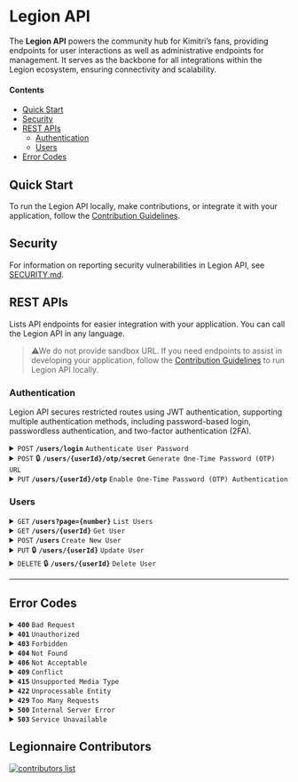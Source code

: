 # Legion API

The **Legion API** powers the community hub for Kimitri’s fans, providing endpoints for user interactions as well as administrative endpoints for management. It serves as the backbone for all integrations within the Legion ecosystem, ensuring connectivity and scalability.


#### Contents

- [Quick Start](#quick-start)
- [Security](#security)
- [REST APIs](#rest-apis)
    - [Authentication](#authentication)
    - [Users](#users)
- [Error Codes](#error-codes)

## Quick Start

To run the Legion API locally, make contributions, or integrate it with your application, follow the  [Contribution Guidelines](./CONTRIBUTING.md).

## Security

For information on reporting security vulnerabilities in Legion API, see
[SECURITY.md](./SECURITY.md).
  
## REST APIs

Lists API endpoints for easier integration with your application. You can call the Legion API in any language. 
>⚠We do not provide sandbox URL. If you need endpoints to assist in developing your application, follow the [Contribution Guidelines](./CONTRIBUTING.md) to run Legion API locally.

### Authentication

Legion API secures restricted routes using JWT authentication, supporting multiple authentication methods, including password-based login, passwordless authentication, and two-factor authentication (2FA).

<details>
 <summary><code>POST</code> <code><b>/users/login</b></code> <code>Authenticate User Password</code></summary>
 
#### Authenticate User Password
This endpoint authenticates a user by verifying their email or username along with the provided password. If the credentials match a registered user in the database, a JSON Web Token (JWT) is generated and returned to the client.

#### Request 

> #### Header Parameters 
> | name         |  required | description                                                                                          |
> |--------------|-----------|------------------------------------------------------------------------------------------------------|
> | Content-Type |  yes      | Required for operations with a request body. The value is application/. Where the 'format' is 'json'.|
> | X-CSRF-Token |  yes      | A CSRF token to protect against cross-site request forgery attacks. Must be included in the request.|

> #### Body Schema
> | name          |  type     | Required | description                         |
> |---------------|-----------|----------|-------------------------------------|
> | username      |  string   |**no**| 	The username of the user. Either `username` or `email` must be provided. |
> | email         |  string   |**no** | 	The email of the user. Either `username` or `email` must be provided.    |
> | password      |  string   |**yes** | 	The password for the user. |

#### Response 

> #### Sample Successful Response 
>
> Status Code: `200` <br>
> application/json
>```json
>{
>    "success": true,
>    "message": "User authenticated successfully!",
>    "data": {
>      "id": "01JEVAG858D9NP6A1NMTKXPRRA",
>      "name": "John Doe",
>      "username": "jhondoe123",
>      "email": "john.doe@example.com",
>      "token": {
>        "accessToken": "eyJhbGciOiJIUzI1NiIsInR...",
>        "refreshToken": "eyJhbGciOiJIUzI1NiIsInR5cCI6IkpXVCJ9...",
>        "expiresIn": "1737648644"
>        },
>    }
>}
>```


> #### Response Schema
> application/json
>| Key         | Type     | Description                                      |
>|-------------|----------|--------------------------------------------------|
>| success     | boolean  | Indicates whether the request was successful.    |
>| message     | string   | A message providing additional context.          |
>| data        | object   | Contains the authenticated user's details and tokens.            |
>| data.id       | string   | Unique identifier for the authenticated user (ULID format).  |
>| data.name     | string   | Name for the authenticated user.                             |
>| data.email    | string   | Email for the authenticated user.                            |
>| data.username    | string   | Username for the authenticated user.                           |
>| data.token    | object   |   Contains authentication tokens and their expiry.|
>| data.token.accessToken    | string   | 	The JWT access token.                            |
>| data.token.refreshToken    | string   | 	The JWT access refreshToken.                            |
>| data.token.expiresIn    | string   | 	The token expiration time (UNIX timestamp).                           |


</details>

<details>
 <summary><code>POST</code> 🔒 <code><b>/users/{userId}/otp/secret</b></code> <code>Generate One-Time Password (OTP) URL</code></summary>
 
#### Generate One-Time Password (OTP) URL
This endpoint generates a One-Time Password (OTP) authentication URL for a user. The client can use this URL to generate OTPs through an authenticator app (e.g., Google Authenticator, Microsoft Authenticator) linked to the user’s account.

#### Request 

> #### Header Parameters 
> | name         |  required | description                                                                                          |
> |--------------|-----------|------------------------------------------------------------------------------------------------------|
> | Content-Type |  yes      | Required for operations with a request body. The value is application/. Where the 'format' is 'json'.|
> | X-CSRF-Token |  yes      | A CSRF token to protect against cross-site request forgery attacks. Must be included in the request.|
> | Authorization |  yes      | A Bearer token in the format `Bearer <JWT>` for authenticating the request and ensuring access.|

#### Response 

> #### Sample Successful Response 
>
> Status Code: `200` <br>
> application/json
>```json
>{
>    "success": true,
>    "message": "Otp url generated successfully",
>    "data": {
>      "otpauthUrl": "otpauth://totp/jhondoe123?secret=LESZPGTBS5Y33CWCGYTP6CHTVETX5RRV&issuer=LegionKimitri&algorithm=SHA256&digits=6&period=30",
>    }
>}
>```


> #### Response Schema
> application/json
>| Key         | Type     | Description                                      |
>|-------------|----------|--------------------------------------------------|
>| success     | boolean  | Indicates whether the request was successful.    |
>| message     | string   | A message providing additional context.          |
>| data        | object   | Contains the generated OTP authentication URL.          |
>| data.otpauthUrl     | string   | The OTP URL that can be used in an authenticator app.          |


</details>

<details>
 <summary><code>PUT</code> <code><b>/users/{userId}/otp</b></code> <code>Enable One-Time Password (OTP) Authentication</code></summary>
 
#### Enable One-Time Password (OTP) Authentication
This endpoint enables One-Time Password (OTP) authentication for a user. The user must provide a valid OTP code generated by an authenticator app (e.g., Google Authenticator, Microsoft Authenticator) linked to their account.

#### Request 

> #### Header Parameters 
> | name         |  required | description                                                                                          |
> |--------------|-----------|------------------------------------------------------------------------------------------------------|
> | Content-Type |  yes      | Required for operations with a request body. The value is application/. Where the 'format' is 'json'.|
> | X-CSRF-Token |  yes      | A CSRF token to protect against cross-site request forgery attacks. Must be included in the request.|

> #### Body Schema
> | name          |  type     | Required | description                         |
> |---------------|-----------|----------|-------------------------------------|
> | token      |  string   |**yes** | 	The OTP code generated by the user’s authenticator app. |

#### Response 

> #### Sample Successful Response 
>
> Status Code: `200` <br>
> application/json
>```json
>{
>    "success": true,
>    "message": "User OTP enable successfully",
>}
>```


> #### Response Schema
> application/json
>| Key         | Type     | Description                                      |
>|-------------|----------|--------------------------------------------------|
>| success     | boolean  | Indicates whether the request was successful.    |
>| message     | string   | A message providing additional context.          |


</details>


### Users

<details>
 <summary><code>GET</code> <code><b>/users?page={number}</b></code> <code>List Users</code></summary>
 
#### List Users
Retrieves a paginated list of users, with 20 users per page, including detailed information for each. If the user is marked as deleted, the response return deleted status without exposing sensitive or unnecessary data.

#### Request 

> #### Header Parameters 
> | name         |  required | description                                                                                          |
> |--------------|-----------|------------------------------------------------------------------------------------------------------|
> | Content-Type |  yes      | Required for operations with a request body. The value is application/. Where the 'format' is 'json'.|
> | X-CSRF-Token |  yes      | A CSRF token to protect against cross-site request forgery attacks. Must be included in the request.|

> #### Query Parameters
> | Name | Type   | Required | Description                          |
> |------|--------|----------|--------------------------------------|
> | page   | string | **yes**  | The page number to retrieve.  |
> | includeDeleted   | string | **no**  | If set to `true`, includes data for soft-deleted users in the response. By default, only active users are retrieved.  |

#### Response 

> #### Sample Successful Response 
>
> Status Code: `200` <br>
> application/json
>```json
>{
>    "success": true,
>    "message": "Users list retrieved successfully!",
>    "data": {
>      "users": [
>           {
>               "id": "01JJ02AHX4NEFDRH5PT5KQX5MT",
>               "name": "Elaine Windler",
>               "username": "Jaylon.Stamm22",
>               "email": "Sherwood50@gmail.com",
>               "kats": 0,
>               "rank": null,
>               "isActive": true,
>               "createdAt": "2025-01-19T19:58:34.404Z"
>           },
>           {
>               "id": "01JJ0W0VM4F6DFDZWYD6P10E21",
>               "name": "Miss Luz Brakus",
>               "username": "Verlie.Dietrich66",
>               "email": "Howell.Graham61@hotmail.com",
>               "kats": 0,
>               "rank": null,
>               "isActive": true,
>               "createdAt": "2025-01-20T03:27:39.652Z"
>           },
>           ...
>       ],
>       "pagination": {
>           "totalPages": 1,
>           "totalItems": 3,
>           "isLastPage": true
>       }
>    }
>}
>```


> #### Response Schema
> application/json
>| Key         | Type     | Description                                      |
>|-------------|----------|--------------------------------------------------|
>| success     | boolean  | Indicates whether the request was successful.    |
>| message     | string   | A message providing additional context.          |
>| data        | object   | Contains the list of users and pagination details.            |
>| data.users[]                | array    | An array of user objects.                                                   |
>| data.users[].id             | string   | Unique identifier for the user (ULID format).                               |
>| data.users[].name           | string   | The user's full name.                                                       |
>| data.users[].username       | string   | The user's username.                                                       |
>| data.users[].email          | string   | The user's email address.                                                   |
>| data.users[].kats           | number   | Represents the amount of Legion community currency the user possesses.      |
>| data.users[].rank           | number   | The user's rank within the Legion community (null if unranked).             |
>| data.users[].isActive       | boolean  | Indicates whether the user is active.                                       |
>| data.users[].deletedAt      | string   | The date the user was deleted, or null if active.                           |
>| data.users[].restoredAt      | string   | The date the user was restored.                           |
>| data.users[].createdAt      | string   | Date when the user was created (ISO 8601 format).                           |
>| data.pagination           | object   | Pagination information for the result set.                                 |
>| data.pagination.totalPages| number   | Total number of pages available.                                            |
>| data.pagination.totalItems| number   | Total number of users available.                                           |
>| data.pagination.isLastPage| boolean  | Indicates whether the current page is the last one.                         |



</details>


<details>
 <summary><code>GET</code> <code><b>/users/{userId}</b></code> <code>Get User</code></summary>
 
#### Get User
Fetches detailed information about a specific user using the provided `id`. If the user is marked as deleted, the response return deleted status without exposing sensitive or unnecessary data.

#### Request 

> #### Header Parameters 
> | name         |  required | description                                                                                          |
> |--------------|-----------|------------------------------------------------------------------------------------------------------|
> | Content-Type |  yes      | Required for operations with a request body. The value is application/. Where the 'format' is 'json'.|
> | X-CSRF-Token |  yes      | A CSRF token to protect against cross-site request forgery attacks. Must be included in the request.|

> #### Path Parameters
> | Name | Type   | Required | Description                          |
> |------|--------|----------|--------------------------------------|
> | id   | string | **yes**  | The unique identifier of the user.  |


> #### Query Parameters
> | Name | Type   | Required | Description                          |
> |------|--------|----------|--------------------------------------|
> | includeDeleted   | string | **no**  | If set to `true`, includes data for soft-deleted users in the response. By default, only active users are retrieved.  |

#### Response 

> #### Sample Successful Response 
>
> Status Code: `200` <br>
> application/json
>```json
>{
>    "success": true,
>    "message": "User retrieved successfully!",
>    "data": {
>      "id": "01JEVAG858D9NP6A1NMTKXPRRA",
>      "name": "John Doe",
>      "username": "jhondoe123",
>      "email": "john.doe@example.com",
>      "kats": 0,
>      "rank": 0,
>      "isActive": true,
>      "deletedAt": null,
>      "createdAt": "2025-01-13T03:14:41.000Z"
>    }
>}
>```


> #### Response Schema
> application/json
>| Key         | Type     | Description                                      |
>|-------------|----------|--------------------------------------------------|
>| success     | boolean  | Indicates whether the request was successful.    |
>| message     | string   | A message providing additional context.          |
>| data        | object   | Contains user authentication details.            |
>| data.id       | string   | Unique identifier for the user (ulid format).  |
>| data.name     | string   | Name for the user.                             |
>| data.email    | string   | Email for the user.                            |
>| data.kats    | number   | Represents the amount of Legion community currency the user possesses.                            |
>| data.rank    | number   | Indicates the user's rank within the Legion community.                            |
>| data.isActive    | boolean   | Indicates if the user is currently active.                            |
>| data.deletedAt    | string   | Date of the user was deleted.                            |
>| data.createdAt    | string   | Date of the user was created (ISO 8601 format).    |


</details>

<details>
 <summary><code>POST</code> <code><b>/users</b></code> <code>Create New User</code></summary>
 
#### Create New User
Allows the creation of a new user in the Legion ecosystem.

#### Request 

> #### Header Parameters 
> | name         |  required | description                                                                                          |
> |--------------|-----------|------------------------------------------------------------------------------------------------------|
> | Content-Type |  yes      | Required for operations with a request body. The value is application/. Where the 'format' is 'json'.|
> | X-CSRF-Token |  yes      | A CSRF token to protect against cross-site request forgery attacks. Must be included in the request.|

> #### Body Schema
> | name          |  type     | Required | description                         |
> |---------------|-----------|----------|-------------------------------------|
> | name          |  string   |**yes**| 	The name for the new user. |
> | username      |  string   |**yes**| 	The username for the new user. |
> | isTotpEnable  |  string   |**yes** | 	If `true` the endpoint will return the otpauth URL used by Auth Apps (e.g., Google Authenticator) to register a new TOTP token.    |
> | password      |  string   |**no** | 	The password for the user. |
> | email         |  string   |**no** | 	The email for the user.    |

#### Response 

> #### Sample Successful Response 
>
> Status Code: `201` <br>
> application/json
>```json
>{
>    "success": true,
>    "message": "User created successfully!",
>    "data": {
>      "id": "01JEVAG858D9NP6A1NMTKXPRRA",
>      "name": "John Doe",
>      "username": "jhondoe123",
>      "email": "john.doe@example.com",
>      "isActive": true,
>      "otpauth": "otpauth://totp/johndoe123?secret=MH27X3S4ZFXEYEPYTARK4TMAZO5CC7LW&issuer=LegionKimitri&algorithm=SHA256&digits=6&period=30",
>      "createdAt": "2025-01-13T03:14:41.000Z"
>    }
>}
>```


> #### Response Schema
> application/json
>| Key         | Type     | Description                                      |
>|-------------|----------|--------------------------------------------------|
>| success     | boolean  | Indicates whether the request was successful.    |
>| message     | string   | A message providing additional context.          |
>| data        | object   | Contains user authentication details.            |
>| data.id       | string   | Unique identifier for the created user (ulid format).  |
>| data.name     | string   | Name for the created user.                             |
>| data.email    | string   | Email for the created user.                            |
>| data.isActive    | boolean   | Indicates if the user is currently active.                            |
>| data.otpauth    | string   | OTP authentication URL used to configure authentication apps (e.g., Google Authenticator).    |
>| data.createdAt    | string   | Date of the user was created (ISO 8601 format).    |


</details>

<details>
 <summary><code>PUT</code> 🔒 <code><b>/users/{userId}</b></code> <code>Update User</code></summary>
 
#### Update User
Allows updating user data but prevents updates if the `username` or `email` already exists in another user's account.

#### Request 

> #### Header Parameters 
> | name         |  required | description                                                                                          |
> |--------------|-----------|------------------------------------------------------------------------------------------------------|
> | Content-Type |  yes      | Required for operations with a request body. The value is application/. Where the 'format' is 'json'.|
> | X-CSRF-Token |  yes      | A CSRF token to protect against cross-site request forgery attacks. Must be included in the request.|
> | Authorization |  yes      | A Bearer token in the format `Bearer <JWT>` for authenticating the request and ensuring access.|

> #### Path Parameters
> | Name | Type   | Required | Description                          |
> |------|--------|----------|--------------------------------------|
> | id   | string | **yes**  | The unique identifier of the user.  |

> #### Body Schema
> | name          |  type     | Required | description                         |
> |---------------|-----------|----------|-------------------------------------|
> | name          |  string   |**yes**| 	The name for the user. |
> | username      |  string   |**yes**| 	The username for the user. |
> | email         |  string   |**no** | 	The email for the user.    |

#### Response 

> #### Sample Successful Response 
>
> Status Code: `200` <br>
> application/json
>```json
>{
>    "success": true,
>    "message": "User updated successfully!",
>    "data": {
>      "id": "01JEVAG858D9NP6A1NMTKXPRRA",
>      "name": "John Doe",
>      "username": "jhondoe123",
>      "email": "john.doe@example.com",
>      "isActive": true,
>      "createdAt": "2025-01-13T03:14:41.000Z"
>    }
>}
>```


> #### Response Schema
> application/json
>| Key         | Type     | Description                                      |
>|-------------|----------|--------------------------------------------------|
>| success     | boolean  | Indicates whether the request was successful.    |
>| message     | string   | A message providing additional context.          |
>| data        | object   | Contains user authentication details.            |
>| data.id       | string   | Unique identifier for the user (ulid format).  |
>| data.name     | string   | Name for the user.                             |
>| data.email    | string   | Email for the user.                            |
>| data.isActive    | boolean   | Indicates if the user is currently active.                            |
>| data.createdAt    | string   | Date of the user was created (ISO 8601 format).    |


</details>

<details>
 <summary><code>DELETE</code> 🔒 <code><b>/users/{userId}</b></code> <code>Delete User</code></summary>
 
#### Delete User
Allows soft deletion for users. When using this endpoint, users are marked as deleted without permanently removing their data from the database. This approach helps maintain data integrity and prevents potential issues with foreign key constraints.

#### Request 

> #### Header Parameters 
> | name         |  required | description                                                                                          |
> |--------------|-----------|------------------------------------------------------------------------------------------------------|
> | Content-Type |  yes      | Required for operations with a request body. The value is application/. Where the 'format' is 'json'.|
> | X-CSRF-Token |  yes      | A CSRF token to protect against cross-site request forgery attacks. Must be included in the request.|
> | Authorization |  yes      | A Bearer token in the format `Bearer <JWT>` for authenticating the request and ensuring access.|

> #### Path Parameters
> | Name | Type   | Required | Description                          |
> |------|--------|----------|--------------------------------------|
> | id   | string | **yes**  | The unique identifier of the user.  |

#### Response 

> #### Sample Successful Response 
>
> Status Code: `200` <br>
> application/json
>```json
>{
>    "success": true,
>    "message": "User deleted successfully!",
>    "data": {
>      "id": "01JEVAG858D9NP6A1NMTKXPRRA",
>      "name": "John Doe",
>      "username": "jhondoe123",
>      "email": "john.doe@example.com",
>      "kats": 0,
>      "rank": 0,
>      "isActive": true,
>      "deletedAt": "2025-01-14T03:14:41.000Z",
>      "createdAt": "2025-01-13T03:14:41.000Z"
>    }
>}
>```


> #### Response Schema
> application/json
>| Key         | Type     | Description                                      |
>|-------------|----------|--------------------------------------------------|
>| success     | boolean  | Indicates whether the request was successful.    |
>| message     | string   | A message providing additional context.          |
>| data        | object   | Contains user authentication details.            |
>| data.id       | string   | Unique identifier for the user (ulid format).  |
>| data.name     | string   | Name for the user.                             |
>| data.email    | string   | Email for the user.                            |
>| data.kats    | number   | Represents the amount of Legion community currency the user possesses.                            |
>| data.rank    | number   | Indicates the user's rank within the Legion community.                            |
>| data.isActive    | boolean   | Indicates if the user is currently active.                            |
>| data.deletedAt    | string   | Date of the user was deleted.                            |
>| data.createdAt    | string   | Date of the user was created (ISO 8601 format).    |


</details>


------------------------------------------------------------------------------------------

## Error Codes

<details>
 <summary><code><b>400</b></code> <code>Bad Request</code></summary>

#### Bad Request
The server could not understand the request. Indicates one of these conditions:

- The API cannot convert the payload data to the underlying data type.
- The data is not in the expected data format.
- A required field is not available.
- A simple data validation error occurred.

</details>

<details>
 <summary><code><b>401</b></code> <code>Unauthorized</code></summary>

#### Unauthorized
The request requires user authentication. This error may occur under the following conditions:

- The request did not include valid authentication credentials.
- The provided credentials are invalid or incorrect.
- The authentication token has expired or is missing.
- The user does not have permission to access the requested resource.

</details>

<details>
 <summary><code><b>403</b></code> <code>Forbidden</code></summary>

#### Forbidden
The client is not authorized to access this resource although it might have valid credentials. For example, the client does not have the correct JWT Token.

</details>

<details>
 <summary><code><b>404</b></code> <code>Not Found</code></summary>

#### Not Found
The server did not find anything that matches the request URI. Either the URI is incorrect or the resource is not available. For example, no data exists in the database at that key.

</details>

<details>
 <summary><code><b>406</b></code> <code>Not Acceptable</code></summary>

#### Not Acceptable
The server cannot use the client-request media type to return the response payload. For example, this error occurs if the client sends an Accept: `application/xml` request header but the API can generate only an `application/json` response.

</details>

<details>
 <summary><code><b>409</b></code> <code>Conflict</code></summary>

#### Conflict
The request could not be completed due to a conflict with the current state of the resource. This typically happens when there is an issue that prevents the server from processing the request because it would create an inconsistency. Common scenarios include:

- Resource conflict: Trying to create or update a resource that already exists, such as attempting to create a user with an email address that is already in use.
- Version conflict: Attempting to update a resource with outdated data or conflicting changes, such as trying to update a record that has been modified since it was last fetched.
- State conflict: Attempting an operation that is not allowed based on the current state of the resource, such as trying to delete a resource that is in use or locked.
</details>

<details>
 <summary><code><b>415</b></code> <code>Unsupported Media Type</code></summary>

#### Unsupported Media Type
The API cannot process the media type of the request payload. For example:
- The client sends a request with an unsupported Content-Type (e.g., sending application/xml when the server only supports application/json).
- The server cannot process the data in the Content-Type because it’s in an unexpected format (e.g., trying to upload a `.jpg` file when only `.png` files are allowed).
- The Content-Type header is missing or malformed.
</details>

<details>
 <summary><code><b>422</b></code> <code>Unprocessable Entity</code></summary>

#### Unprocessable Entity
The API cannot complete the requested action and might require interaction with APIs or processes outside of the current request. For example, this error occurs for any business validation errors, including errors that are not usually of the `400` type.
</details>

<details>
 <summary><code><b>429</b></code> <code>Too Many Requests</code></summary>

#### Too Many Requests
The rate limit for the user, application, or token exceeds a predefined value.
</details>

<details>
 <summary><code><b>500</b></code> <code>Internal Server Error</code></summary>

#### Internal Server Error
A system or application error occurred. Although the client appears to provide a correct request, something unexpected occurred on the server.
</details>

<details>
 <summary><code><b>503</b></code> <code>Service Unavailable</code></summary>

#### Service Unavailable
The server cannot handle the request for a service due to temporary maintenance.

</details>

## Legionnaire Contributors

<a href="https://github.com/kimitrii/legion-api/graphs/contributors">
  <img src="https://contributors-img.web.app/image?repo=kimitrii/legion-api&max=500" alt="contributors list"/>
</a>